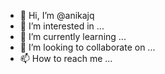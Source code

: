 - 👋 Hi, I’m @anikajq
- 👀 I’m interested in ...
- 🌱 I’m currently learning ...
- 💞️ I’m looking to collaborate on ...
- 📫 How to reach me ...

<!---
anikajq/anikajq is a ✨ special ✨ repository because its `README.md` (this file) appears on your GitHub profile.
You can click the Preview link to take a look at your changes.
--->
